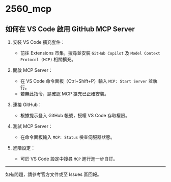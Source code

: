 # 2560_mcp

## 如何在 VS Code 啟用 GitHub MCP Server

1. 安裝 VS Code 擴充套件：
   - 前往 Extensions 市集，搜尋並安裝 `GitHub Copilot` 及 `Model Context Protocol (MCP)` 相關擴充。

2. 開啟 MCP Server：
   - 在 VS Code 命令面板（Ctrl+Shift+P）輸入 `MCP: Start Server` 並執行。
   - 若無此指令，請確認 MCP 擴充已正確安裝。

3. 連接 GitHub：
   - 根據提示登入 GitHub 帳號，授權 VS Code 存取權限。

4. 測試 MCP Server：
   - 在命令面板輸入 `MCP: Status` 檢查伺服器狀態。

5. 進階設定：
   - 可於 VS Code 設定中搜尋 `MCP` 進行進一步自訂。

---

如有問題，請參考官方文件或至 Issues 區回報。
